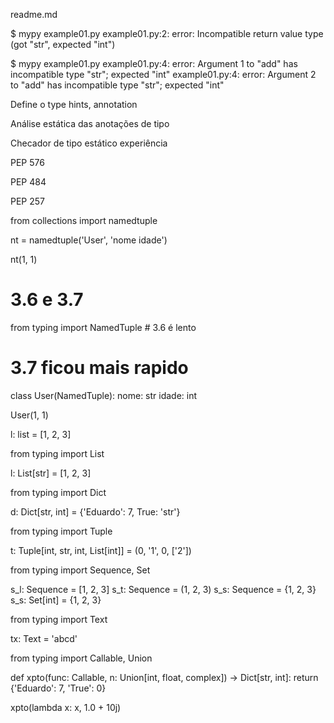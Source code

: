 readme.md



$ mypy example01.py 
example01.py:2: error: Incompatible return value type (got "str", expected "int")

$ mypy example01.py 
example01.py:4: error: Argument 1 to "add" has incompatible type "str"; expected "int"
example01.py:4: error: Argument 2 to "add" has incompatible type "str"; expected "int"

Define o type hints, annotation

Análise estática das anotações de tipo

Checador de tipo estático experiência





PEP 576

PEP 484

PEP 257


from collections import namedtuple


nt = namedtuple('User', 'nome idade')

nt(1, 1)

# 3.6 e 3.7


from typing import NamedTuple # 3.6 é lento
# 3.7 ficou mais rapido


class User(NamedTuple):
    nome: str
    idade: int

User(1, 1)


l: list = [1, 2, 3]

from typing import List


l: List[str] = [1, 2, 3]

from typing import Dict

d: Dict[str, int] = {'Eduardo': 7, True: 'str'}

from typing import Tuple

t: Tuple[int, str, int, List[int]] = (0, '1', 0, ['2'])

from typing import Sequence, Set

s_l: Sequence = [1, 2, 3]
s_t: Sequence = (1, 2, 3)
s_s: Sequence = {1, 2, 3}
s_s: Set[int] = {1, 2, 3}

from typing import Text

tx: Text = 'abcd'

from typing import Callable, Union

def xpto(func: Callable, n: Union[int, float, complex]) -> Dict[str, int]:
    return {'Eduardo': 7, 'True': 0}

xpto(lambda x: x, 1.0 + 10j)
